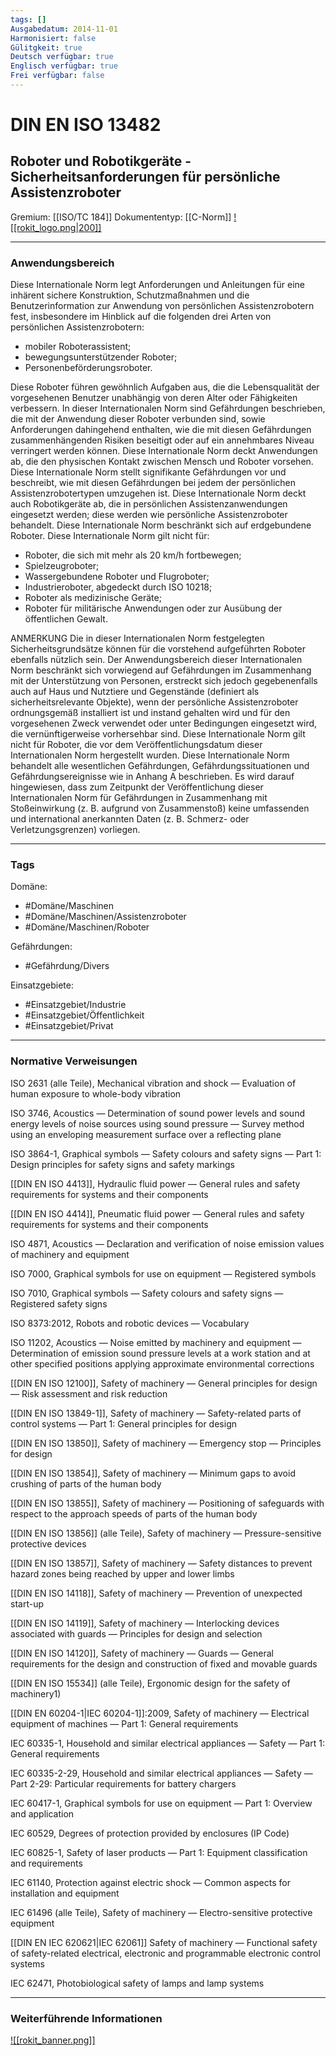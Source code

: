 ```yaml
---
tags: []
Ausgabedatum: 2014-11-01
Harmonisiert: false
Gülitgkeit: true
Deutsch verfügbar: true
Englisch verfügbar: true
Frei verfügbar: false
---
```


# DIN EN ISO 13482
## Roboter und Robotikgeräte - Sicherheitsanforderungen für persönliche Assistenzroboter

Gremium: [[ISO/TC 184]]
Dokumententyp: [[C-Norm]]
[![[rokit_logo.png|200]]](https://public-robots.de/)

***
### Anwendungsbereich

Diese Internationale Norm legt Anforderungen und Anleitungen für eine inhärent sichere Konstruktion, Schutzmaßnahmen und die Benutzerinformation zur Anwendung von persönlichen Assistenzrobotern fest, insbesondere im Hinblick auf die folgenden drei Arten von persönlichen Assistenzrobotern:
- mobiler Roboterassistent;
- bewegungsunterstützender Roboter;
- Personenbeförderungsroboter.

Diese Roboter führen gewöhnlich Aufgaben aus, die die Lebensqualität der vorgesehenen Benutzer unabhängig von deren Alter oder Fähigkeiten verbessern. In dieser Internationalen Norm sind Gefährdungen beschrieben, die mit der Anwendung dieser Roboter verbunden sind, sowie Anforderungen dahingehend enthalten, wie die mit diesen Gefährdungen zusammenhängenden Risiken beseitigt oder auf ein annehmbares Niveau verringert werden können. Diese Internationale Norm deckt Anwendungen ab, die den physischen Kontakt zwischen Mensch und Roboter vorsehen. Diese Internationale Norm stellt signifikante Gefährdungen vor und beschreibt, wie mit diesen Gefährdungen bei jedem der persönlichen Assistenzrobotertypen umzugehen ist.
Diese Internationale Norm deckt auch Robotikgeräte ab, die in persönlichen Assistenzanwendungen eingesetzt werden; diese werden wie persönliche Assistenzroboter behandelt. Diese Internationale Norm beschränkt sich auf erdgebundene Roboter.
Diese Internationale Norm gilt nicht für:
- Roboter, die sich mit mehr als 20 km/h fortbewegen;
- Spielzeugroboter;
- Wassergebundene Roboter und Flugroboter;
- Industrieroboter, abgedeckt durch ISO 10218;
- Roboter als medizinische Geräte;
- Roboter für militärische Anwendungen oder zur Ausübung der öffentlichen Gewalt.

ANMERKUNG Die in dieser Internationalen Norm festgelegten Sicherheitsgrundsätze können für die vorstehend aufgeführten Roboter ebenfalls nützlich sein.
Der Anwendungsbereich dieser Internationalen Norm beschränkt sich vorwiegend auf Gefährdungen im Zusammenhang mit der Unterstützung von Personen, erstreckt sich jedoch gegebenenfalls auch auf Haus und Nutztiere und Gegenstände (definiert als sicherheitsrelevante Objekte), wenn der persönliche Assistenzroboter ordnungsgemäß installiert ist und instand gehalten wird und für den vorgesehenen Zweck verwendet oder unter Bedingungen eingesetzt wird, die vernünftigerweise vorhersehbar sind. Diese Internationale Norm gilt nicht für Roboter, die vor dem Veröffentlichungsdatum dieser Internationalen Norm hergestellt wurden. Diese Internationale Norm behandelt alle wesentlichen Gefährdungen, Gefährdungssituationen und
Gefährdungsereignisse wie in Anhang A beschrieben. Es wird darauf hingewiesen, dass zum Zeitpunkt der Veröffentlichung dieser Internationalen Norm für Gefährdungen in Zusammenhang mit Stoßeinwirkung (z. B. aufgrund von Zusammenstoß) keine umfassenden und international anerkannten Daten (z. B. Schmerz- oder Verletzungsgrenzen) vorliegen.

***
### Tags

Domäne:
- #Domäne/Maschinen 
- #Domäne/Maschinen/Assistenzroboter
- #Domäne/Maschinen/Roboter 

Gefährdungen:
- #Gefährdung/Divers 

Einsatzgebiete:
- #Einsatzgebiet/Industrie 
- #Einsatzgebiet/Öffentlichkeit
- #Einsatzgebiet/Privat

***
### Normative Verweisungen

ISO 2631 (alle Teile), Mechanical vibration and shock — Evaluation of human exposure to whole-body vibration

ISO 3746, Acoustics — Determination of sound power levels and sound energy levels of noise sources using sound pressure — Survey method using an enveloping measurement surface over a reflecting plane

ISO 3864-1, Graphical symbols — Safety colours and safety signs — Part 1: Design principles for safety signs and safety markings

[[DIN EN ISO 4413]], Hydraulic fluid power — General rules and safety requirements for systems and their components

[[DIN EN ISO 4414]], Pneumatic fluid power — General rules and safety requirements for systems and their components

ISO 4871, Acoustics — Declaration and verification of noise emission values of machinery and equipment

ISO 7000, Graphical symbols for use on equipment — Registered symbols

ISO 7010, Graphical symbols — Safety colours and safety signs — Registered safety signs

ISO 8373:2012, Robots and robotic devices — Vocabulary

ISO 11202, Acoustics — Noise emitted by machinery and equipment — Determination of emission sound pressure levels at a work station and at other specified positions applying approximate environmental corrections

[[DIN EN ISO 12100]], Safety of machinery — General principles for design — Risk assessment and risk reduction

[[DIN EN ISO 13849-1]], Safety of machinery — Safety-related parts of control systems — Part 1: General principles for design

[[DIN EN ISO 13850]], Safety of machinery — Emergency stop — Principles for design

[[DIN EN ISO 13854]], Safety of machinery — Minimum gaps to avoid crushing of parts of the human body

[[DIN EN ISO 13855]], Safety of machinery — Positioning of safeguards with respect to the approach speeds of parts of the human body

[[DIN EN ISO 13856]] (alle Teile), Safety of machinery — Pressure-sensitive protective devices

[[DIN EN ISO 13857]], Safety of machinery — Safety distances to prevent hazard zones being reached by upper and lower limbs

[[DIN EN ISO 14118]], Safety of machinery — Prevention of unexpected start-up

[[DIN EN ISO 14119]], Safety of machinery — Interlocking devices associated with guards — Principles for design and selection

[[DIN EN ISO 14120]], Safety of machinery — Guards — General requirements for the design and construction of fixed and movable guards

[[DIN EN ISO 15534]] (alle Teile), Ergonomic design for the safety of machinery1)

[[DIN EN 60204-1|IEC 60204-1]]:2009, Safety of machinery — Electrical equipment of machines — Part 1: General requirements

IEC 60335-1, Household and similar electrical appliances — Safety — Part 1: General requirements

IEC 60335-2-29, Household and similar electrical appliances — Safety — Part 2-29: Particular requirements for battery chargers

IEC 60417-1, Graphical symbols for use on equipment — Part 1: Overview and application

IEC 60529, Degrees of protection provided by enclosures (IP Code)

IEC 60825-1, Safety of laser products — Part 1: Equipment classification and requirements

IEC 61140, Protection against electric shock — Common aspects for installation and equipment

IEC 61496 (alle Teile), Safety of machinery — Electro-sensitive protective equipment

[[DIN EN IEC 620621|IEC 62061]] Safety of machinery — Functional safety of safety-related electrical, electronic and
programmable electronic control systems

IEC 62471, Photobiological safety of lamps and lamp systems


***
### Weiterführende Informationen



[![[rokit_banner.png]]](https://public-robots.de/)
